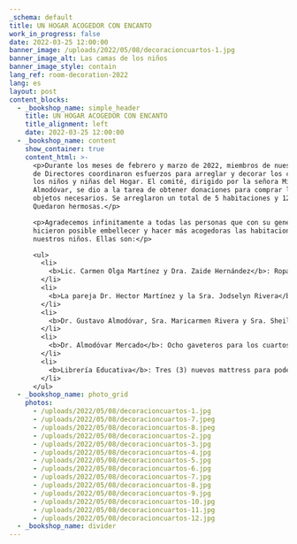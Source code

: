 ```yaml
---
_schema: default
title: UN HOGAR ACOGEDOR CON ENCANTO
work_in_progress: false
date: 2022-03-25 12:00:00
banner_image: /uploads/2022/05/08/decoracioncuartos-1.jpg
banner_image_alt: Las camas de los niños
banner_image_style: contain
lang_ref: room-decoration-2022
lang: es
layout: post
content_blocks:
  - _bookshop_name: simple_header
    title: UN HOGAR ACOGEDOR CON ENCANTO
    title_alignment: left
    date: 2022-03-25 12:00:00
  - _bookshop_name: content
    show_container: true
    content_html: >-
      <p>Durante los meses de febrero y marzo de 2022, miembros de nuestra Junta
      de Directores coordinaron esfuerzos para arreglar y decorar los cuartos de
      los niños y niñas del Hogar. El comité, dirigido por la señora Miriam
      Almodóvar, se dio a la tarea de obtener donaciones para comprar los
      objetos necesarios. Se arreglaron un total de 5 habitaciones y 12 camas.
      Quedaron hermosas.</p>

      <p>Agradecemos infinitamente a todas las personas que con su generosidad
      hicieron posible embellecer y hacer más acogedoras las habitaciones de
      nuestros niños. Ellas son:</p>

      <ul>
        <li>
          <b>Lic. Carmen Olga Martínez y Dra. Zaide Hernández</b>: Ropa de cama para las cunas, forros de almohadas, una cama de cambio para los bebés, toallitas para bañar a los chicos y alfombras de baño.
        </li>
        <li>
          <b>La pareja Dr. Hector Martínez y la Sra. Jodselyn Rivera</b>: Sábanas, colchas, cojines y asientos estilo ‘beanbags’
        </li>
        <li>
          <b>Dr. Gustavo Almodóvar, Sra. Maricarmen Rivera y Sra. Sheila Perez</b>: Barandas para reforzar la seguridad de las camas de las niñas pequeñas. Las barandas fueron armadas por la Sra. Jodselyn Rivera y las jóvenes Stella y Alexia Azul
        </li>
        <li>
          <b>Dr. Almodóvar Mercado</b>: Ocho gaveteros para los cuartos de las chicas. Éstos fueron comprados y entregados por Miriam Almodóvar y Agnes Rivera, miembros de la Junta.
        </li>
        <li>
          <b>Librería Educativa</b>: Tres (3) nuevos mattress para poder subir nuestra matrícula del Hogar a 15 niños.
        </li>
      </ul>
  - _bookshop_name: photo_grid
    photos:
      - /uploads/2022/05/08/decoracioncuartos-1.jpg
      - /uploads/2022/05/08/decoracioncuartos-7.jpeg
      - /uploads/2022/05/08/decoracioncuartos-8.jpeg
      - /uploads/2022/05/08/decoracioncuartos-2.jpg
      - /uploads/2022/05/08/decoracioncuartos-3.jpg
      - /uploads/2022/05/08/decoracioncuartos-4.jpg
      - /uploads/2022/05/08/decoracioncuartos-5.jpg
      - /uploads/2022/05/08/decoracioncuartos-6.jpg
      - /uploads/2022/05/08/decoracioncuartos-7.jpg
      - /uploads/2022/05/08/decoracioncuartos-8.jpg
      - /uploads/2022/05/08/decoracioncuartos-9.jpg
      - /uploads/2022/05/08/decoracioncuartos-10.jpg
      - /uploads/2022/05/08/decoracioncuartos-11.jpg
      - /uploads/2022/05/08/decoracioncuartos-12.jpg
  - _bookshop_name: divider
---
```


